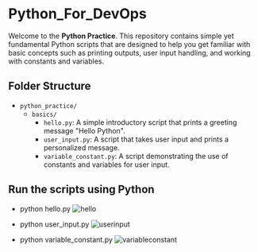 # Python_For_DevOps

Welcome to the **Python Practice**. This repository contains simple yet fundamental Python scripts that are designed to help you get familiar with basic concepts such as printing outputs, user input handling, and working with constants and variables.

## Folder Structure

- `python_practice/`
  - `basics/`
    - `hello.py`: A simple introductory script that prints a greeting message "Hello Python".
    - `user_input.py`: A script that takes user input and prints a personalized message.
    - `variable_constant.py`: A script demonstrating the use of constants and variables for user input.

## Run the scripts using Python

- python hello.py
![hello](https://github.com/user-attachments/assets/c39dc074-0d33-47b2-8655-a4d9cbbf42e1)

- python user_input.py
![userinput](https://github.com/user-attachments/assets/0c7cae34-7286-4159-93b9-f352f45b69be)

- python variable_constant.py
![variableconstant](https://github.com/user-attachments/assets/a952c0dc-bf70-45ab-a596-26c60e4c4b5a)



